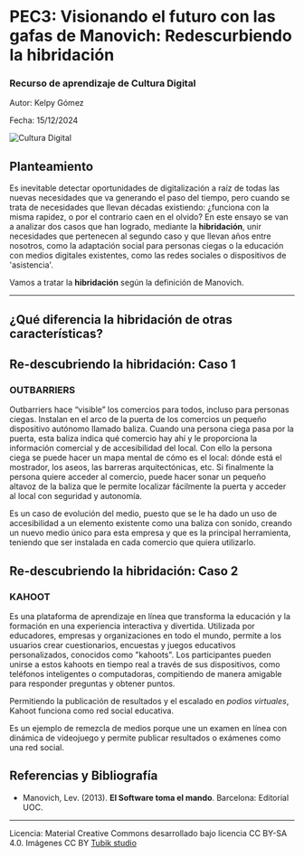 # PEC3: Visionando el futuro con las gafas de Manovich: Redescurbiendo la hibridación

### Recurso de aprendizaje de Cultura Digital 


Autor: Kelpy Gómez


Fecha: 15/12/2024

![Cultura Digital]() 



## Planteamiento


Es inevitable detectar oportunidades de digitalización a raíz de todas las nuevas necesidades que va generando el paso del tiempo, pero cuando se trata de necesidades que llevan décadas existiendo: ¿funciona con la misma rapidez, o por el contrario caen en el olvido?
En este ensayo se van a analizar dos casos que han logrado, mediante la **hibridación**, unir necesidades que pertenecen al segundo caso y que llevan años entre nosotros, como la adaptación social para personas ciegas o la educación con medios digitales existentes, como las redes sociales o dispositivos de 'asistencia'.

Vamos a tratar la **hibridación** según la definición de Manovich.
___
## ¿Qué diferencia la hibridación de otras características?

## Re-descubriendo la hibridación: Caso 1
### OUTBARRIERS

Outbarriers hace “visible” los comercios para todos, incluso para personas ciegas. Instalan en el arco de la puerta de los comercios un pequeño dispositivo autónomo llamado baliza.
Cuando una persona ciega pasa por la puerta, esta baliza indica qué comercio hay ahí y le proporciona la información comercial y de accesibilidad del local. Con ello la persona ciega se puede hacer un mapa mental de cómo es el local: dónde está el mostrador, los aseos, las barreras arquitectónicas, etc.
Si finalmente la persona quiere acceder al comercio, puede hacer sonar un pequeño altavoz de la baliza que le permite localizar fácilmente la puerta y acceder al local con seguridad y autonomía.

Es un caso de evolución del medio, puesto que se le ha dado un uso de accesibilidad a un elemento existente como una baliza con sonido, creando un nuevo medio único para esta empresa y que es la principal herramienta, teniendo que ser instalada en cada comercio que quiera utilizarlo.

## Re-descubriendo la hibridación: Caso 2
### KAHOOT

Es una plataforma de aprendizaje en línea que transforma la educación y la formación en una experiencia interactiva y divertida. Utilizada por educadores, empresas y organizaciones en todo el mundo, permite a los usuarios crear cuestionarios, encuestas y juegos educativos personalizados, conocidos como "kahoots". Los participantes pueden unirse a estos kahoots en tiempo real a través de sus dispositivos, como teléfonos inteligentes o computadoras, compitiendo de manera amigable para responder preguntas y obtener puntos.

Permitiendo la publicación de resultados y el escalado en *podios virtuales*, Kahoot funciona como red social educativa.

Es un ejemplo de remezcla de medios porque une un examen en línea con dinámica de videojuego y permite publicar resultados o exámenes como una red social.


## Referencias y Bibliografía

* Manovich, Lev. (2013). **El Software toma el mando**. Barcelona: Editorial UOC. 


----

Licencia: Material Creative Commons desarrollado bajo licencia CC BY-SA 4.0. Imágenes CC BY [Tubik studio](https://blog.tubikstudio.com/how-to-create-original-flat-illustrations-designers-tips/) 
